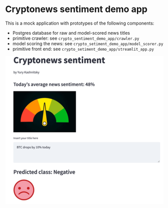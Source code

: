 # Cryptonews sentiment demo app

This is a mock application with prototypes of the following components:

- Postgres database for raw and model-scored news titles
- primitive crawler: see `crypto_sentiment_demo_app/crawler.py`
- model scoring the news: see `crypto_setiment_demo_app/model_scorer.py`
- primitive front end: see `crypto_setiment_demo_app/streamlit_app.py`

<img src='static/img/streamlit_demo_app.png' width=600>
